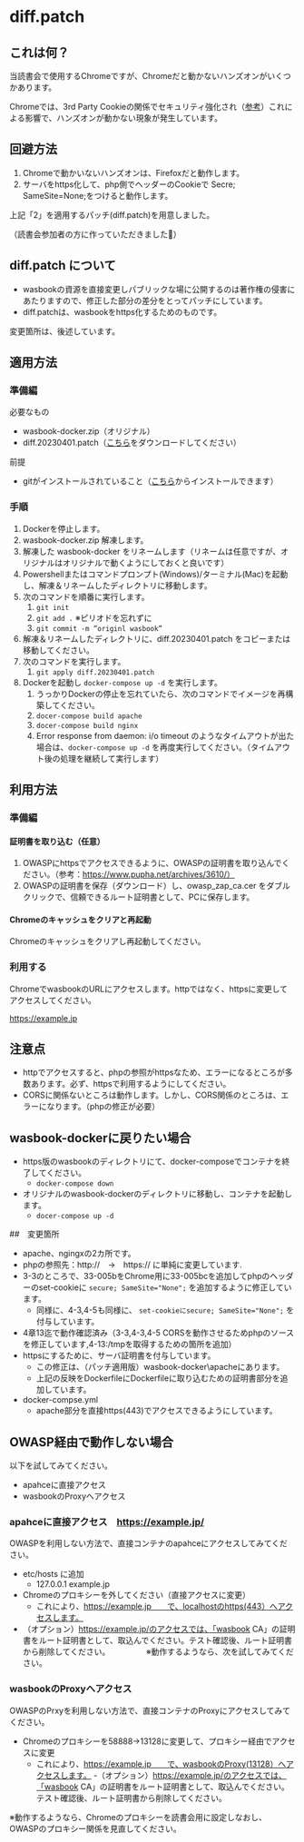 # diff.patch

## これは何？

当読書会で使用するChromeですが、Chromeだと動かないハンズオンがいくつかあります。

Chromeでは、3rd Party Cookieの関係でセキュリティ強化され（[参考](https://qiita.com/emacs_hhkb/items/ff6af4361b8a10f781a9)）これによる影響で、ハンズオンが動かない現象が発生しています。

## 回避方法
1. Chromeで動かいないハンズオンは、Firefoxだと動作します。
2. サーバをhttps化して、php側でヘッダーのCookieで Secre; SameSite=None;をつけると動作します。

上記「2」を適用するパッチ(diff.patch)を用意しました。

（読書会参加者の方に作っていただきました🙏）

## diff.patch について
- wasbookの資源を直接変更しパブリックな場に公開するのは著作権の侵害にあたりますので、修正した部分の差分をとってパッチにしています。
- diff.patchは、wasbookをhttps化するためのものです。

変更箇所は、後述しています。

## 適用方法
### 準備編
必要なもの
- wasbook-docker.zip（オリジナル）
- diff.20230401.patch（[こちら](https://github.com/SingularitySociety/book_reading/blob/main/2023Spring_DevelopingSecureWebApplications/diffpatch.md)をダウンロードしてください）

前提
- gitがインストールされていること（[こちら](https://git-scm.com/book/ja/v2/使い始める-Gitのインストール)からインストールできます）

### 手順
1. Dockerを停止します。
2. wasbook-docker.zip 解凍します。
3. 解凍した wasbook-docker をリネームします（リネームは任意ですが、オリジナルはオリジナルで動くようにしておくと良いです）
4. Powershellまたはコマンドプロンプト(Windows)/ターミナル(Mac)を起動し、解凍＆リネームしたディレクトリに移動します。
5. 次のコマンドを順番に実行します。
   1. `git init`
   2. `git add .` ※ピリオドを忘れずに
   3. `git commit -m ”originl wasbook”`
6. 解凍＆リネームしたディレクトリに、diff.20230401.patch をコピーまたは移動してください。
7. 次のコマンドを実行します。
   1. `git apply diff.20230401.patch`
8. Dockerを起動し `docker-compose up -d` を実行します。
   1. うっかりDockerの停止を忘れていたら、次のコマンドでイメージを再構築してください。
   2. `docer-compose build apache`
   3. `docer-compose build nginx`
   4. Error response from daemon: i/o timeout のようなタイムアウトが出た場合は、`docker-compose up -d` を再度実行してください。（タイムアウト後の処理を継続して実行します）

## 利用方法
### 準備編
#### 証明書を取り込む（任意）
1. OWASPにhttpsでアクセスできるように、OWASPの証明書を取り込んでください。（参考：https://www.pupha.net/archives/3610/）
2. OWASPの証明書を保存（ダウンロード）し、owasp_zap_ca.cer をダブルクリックで、信頼できるルート証明書として、PCに保存します。

#### Chromeのキャッシュをクリアと再起動
Chromeのキャッシュをクリアし再起動してください。

### 利用する
ChromeでwasbookのURLにアクセスします。httpではなく、httpsに変更してアクセスしてください。

https://example.jp

## 注意点
- httpでアクセスすると、phpの参照がhttpsなため、エラーになるところが多数あります。必ず、httpsで利用するようにしてください。
- CORSに関係ないところは動作します。しかし、CORS関係のところは、エラーになります。（phpの修正が必要）

## wasbook-dockerに戻りたい場合
- https版のwasbookのディレクトリにて、docker-composeでコンテナを終了してください。
  - `docker-compose down`
- オリジナルのwasbook-dockerのディレクトリに移動し、コンテナを起動します。
  - `docer-compose up -d`

##　変更箇所
- apache、ngingxの2カ所です。
- phpの参照先：http://　→　https:// に単純に変更しています.
- 3-3のところで、33-005bをChrome用に33-005bcを追加してphpのヘッダーのset-cookieに `secure; SameSite="None";` を追加するように修正しています。
  - 同様に、4-3,4-5も同様に、 `set-cookieにsecure; SameSite="None";` を付与しています。
- 4章13迄で動作確認済み（3-3,4-3,4-5 CORSを動作させるためphpのソースを修正しています,4-13:/tmpを取得するための箇所を追加）
- httpsにするために、サーバ証明書を付与しています。
  - この修正は、（パッチ適用版）wasbook-docker\apacheにあります。
  - 上記の反映をDockerfileにDockerfileに取り込むための証明書部分を追加しています。
- docker-compse.yml
  - apache部分を直接https(443)でアクセスできるようにしています。

## OWASP経由で動作しない場合

以下を試してみてください。

- apahceに直接アクセス
- wasbookのProxyへアクセス

### apahceに直接アクセス　https://example.jp/

OWASPを利用しない方法で、直接コンテナのapahceにアクセスしてみてください。
- etc/hosts に追加 
  - 127.0.0.1  example.jp
- Chromeのプロキシーを外してください（直接アクセスに変更）
  - これにより、https://example.jp　　で、localhostのhttps(443）へアクセスします。
- （オプション）https://example.jp/のアクセスでは、「wasbook CA」の証明書をルート証明書として、取込んでください。テスト確認後、ルート証明書から削除してください。
    　　　
    　※動作するようなら、次を試してみてください。

### wasbookのProxyへアクセス

OWASPのPrxyを利用しない方法で、直接コンテナのProxyにアクセスしてみてください。
- Chromeのプロキシーを58888→13128に変更して、プロキシー経由でアクセスに変更
  - これにより、https://example.jp　　で、wasbookのProxy(13128）へアクセスします。
-（オプション）https://example.jp/のアクセスでは、「wasbook CA」の証明書をルート証明書として、取込んでください。テスト確認後、ルート証明書から削除してください。

※動作するようなら、Chromeのプロキシーを読書会用に設定しなおし、OWASPのプロキシー関係を見直してください。
